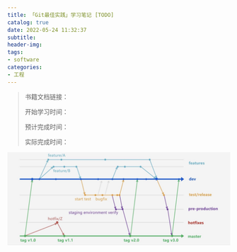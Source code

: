 ```yaml
---
title: 「Git最佳实践」学习笔记 [TODO]
catalog: true
date: 2022-05-24 11:32:37
subtitle:
header-img:
tags:
- software
categories:
- 工程
---
```


> 书籍文档链接：
> 
> 开始学习时间：
> 
> 预计完成时间：
> 
> 实际完成时间：

![](https://github.com/SoaringhawkCheng/blog/blob/master/source/_posts/git-flow/1.jpeg?raw=true)
